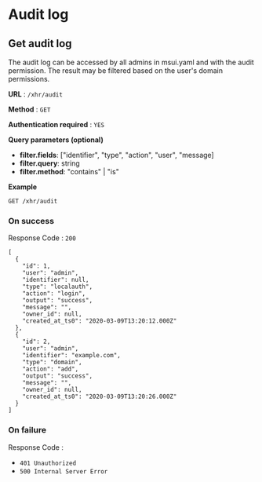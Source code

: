 # Audit log

<a name="getaudit"></a>

## Get audit log

The audit log can be accessed by all admins in msui.yaml and with the audit permission. The result may be filtered based on the user's domain permissions.

**URL** : `/xhr/audit`

**Method** : `GET`

**Authentication required** : `YES`

**Query parameters (optional)**

- **filter.fields**: ["identifier", "type", "action", "user", "message]
- **filter.query**: string
- **filter.method**: "contains" | "is"

**Example**

```
GET /xhr/audit
```

### On success

Response Code : `200`

```
[
  {
    "id": 1,
    "user": "admin",
    "identifier": null,
    "type": "localauth",
    "action": "login",
    "output": "success",
    "message": "",
    "owner_id": null,
    "created_at_ts0": "2020-03-09T13:20:12.000Z"
  },
  {
    "id": 2,
    "user": "admin",
    "identifier": "example.com",
    "type": "domain",
    "action": "add",
    "output": "success",
    "message": "",
    "owner_id": null,
    "created_at_ts0": "2020-03-09T13:20:26.000Z"
  }
]
```

### On failure

Response Code :

- `401 Unauthorized`
- `500 Internal Server Error`
